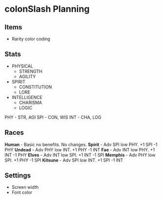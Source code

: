 # colonSlash Planning

## Items

 - Rarity color coding


## Stats

- PHYSICAL
  - STRENGTH
  - AGILITY
- SPIRIT
  - CONSTITUTION
  - LORE
- INTELLIGENCE
  - CHARISMA
  - LOGIC

PHY - STR, AGI
SPI - CON, WIS
INT - CHA, LOG

## Races

**Human** - Basic no benefits.
No changes.
**Spirit** - Adv SPI low PHY.
+1 SPI -1 PHY
**Undead** - Adv PHY low INT.
+1 PHY -1 INT
**Fae** - Adv INT low PHY.
+1 INT -1 PHY
**Elves** - Adv INT low SPI.
+1 INT -1 SPI
**Memphis** - Adv PHY low SPI.
+1 PHY -1 SPI
**Kitsune** - Adv SPI low INT.
+1 SPI -1 INT

## Settings
 - Screen width
 - Font color